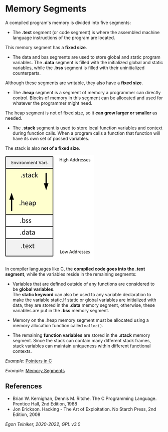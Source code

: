 # Memory Segments

A compiled program's memory is divided into five segments:

* The **.text** segment (or code segment) is where the assembled machine language instructions 
of the program are located.

This memory segment has a **fixed size**.

* The data and bss segments are used to store global and static program variables. The **.data**
segment is filled with the initialized global and static variables, while the **.bss** segment is filled with their uninitialized counterparts.

Although these segments are writable, they also have a **fixed size**.

* The **.heap** segment is a segment of memory a programmer can directly control. 
Blocks of memory in this segment can be allocated and used for whatever the programmer might need. 

The heap segment is not of fixed size, so it **can grow larger or smaller** as needed. 

* The **.stack** segment is used to store local function variables and context during function calls. When a program calls a function that function will have its own set of passed variables. 

The stack is also **not of a fixed size**.

![Memory Layout](figures/MemorySegments.png)

In compiler languages like C, the **compiled code goes into the .text segment**, while the variables reside in the remaining segments:

* Variables that are defined outside of any functions are considered to be **global variables**.    
The **static keyword** can also be used to any variable declaration to make the variable static.If static or global variables are initialized with data, they are stored in the **.data** memory segment, otherwise, these variables are put in the **.bss** memory segment. 
    
* Memory on the .heap memory segment must be allocated using a memory allocation function called `malloc()`. 

* The remaining **function variables** are stored in the **.stack** memory segment. 
Since the stack can contain many different stack frames, stack variables can maintain uniqueness within different functional contexts.

_Example_: [Pointers in C](c-pointers/)

_Example_: [Memory Segments](c-memory-segments/)



## References
* Brian W. Kernighan, Dennis M. Ritche. The C Programming Language. Prentice Hall, 2nd Edition, 1988
* Jon Erickson. Hacking - The Art of Exploitation. No Starch Press, 2nd Edition, 2008


*Egon Teiniker, 2020-2022, GPL v3.0*